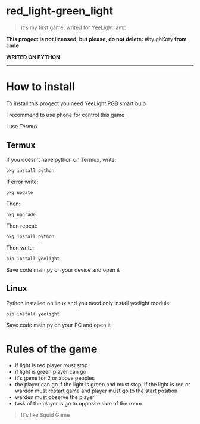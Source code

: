 # red_light-green_light
> it's my first game, writed for YeeLight lamp

 __This progect is not licensed, but please, do not delete:__
    #by ghKoty
 __from code__
 
 __WRITED ON PYTHON__
 ___
# How to install
To install this progect you need YeeLight RGB smart bulb

I recommend to use phone for control this game

I use Termux

Termux
---

  If you doesn't have python on Termux, write:

    pkg install python

  If error write:

    pkg update

  Then:

    pkg upgrade
    
  Then repeat:

    pkg install python

  Then write:

    pip install yeelight

Save code main.py on your device and open it

Linux
---

Python installed on linux and you need only install yeelight module

    pip install yeelight

Save code main.py on your PC and open it

# Rules of the game
 * if light is red player must stop
 * if light is green player can go
 * it's game for 2 or above peoples
 * the player can go if the light is green and must stop, if the light is red or warden must restart game and player must go to the start position
 * warden must observe the player
 * task of the player is go to opposite side of the room

> It's like Squid Game
